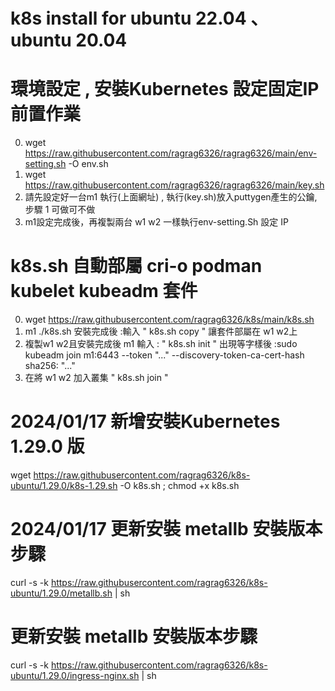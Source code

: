 # k8s install for ubuntu 22.04 、 ubuntu 20.04 

# 環境設定 , 安裝Kubernetes 設定固定IP前置作業
0. wget https://raw.githubusercontent.com/ragrag6326/ragrag6326/main/env-setting.sh -O env.sh
1. wget https://raw.githubusercontent.com/ragrag6326/ragrag6326/main/key.sh 
2. 請先設定好一台m1 執行(上面網址) , 執行(key.sh)放入puttygen產生的公鑰,步驟 1 可做可不做 
3. m1設定完成後，再複製兩台 w1 w2 一樣執行env-setting.Sh 設定 IP 

# k8s.sh 自動部屬 cri-o podman kubelet kubeadm 套件
  0. wget https://raw.githubusercontent.com/ragrag6326/k8s/main/k8s.sh 
  1. m1 ./k8s.sh 安裝完成後 :輸入 " k8s.sh copy " 讓套件部屬在 w1 w2上
  2. 複製w1 w2且安裝完成後 m1 輸入 : " k8s.sh init " 
     出現等字樣後 :sudo kubeadm join m1:6443 --token "..."  --discovery-token-ca-cert-hash sha256: "..."
  3. 在將 w1 w2 加入叢集  " k8s.sh join " 


# 2024/01/17 新增安裝Kubernetes 1.29.0 版
wget https://raw.githubusercontent.com/ragrag6326/k8s-ubuntu/1.29.0/k8s-1.29.sh -O k8s.sh ; chmod +x k8s.sh

# 2024/01/17 更新安裝 metallb 安裝版本步驟
curl -s -k https://raw.githubusercontent.com/ragrag6326/k8s-ubuntu/1.29.0/metallb.sh | sh

# 更新安裝 metallb 安裝版本步驟
curl -s -k https://raw.githubusercontent.com/ragrag6326/k8s-ubuntu/1.29.0/ingress-nginx.sh | sh

